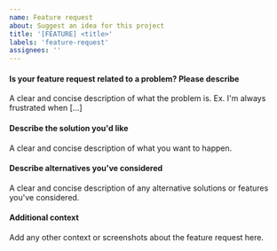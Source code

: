 ```yaml
---
name: Feature request
about: Suggest an idea for this project
title: '[FEATURE] <title>'
labels: 'feature-request'
assignees: ''
---
```


#### Is your feature request related to a problem? Please describe

A clear and concise description of what the problem is. Ex. I'm always frustrated when [...]

#### Describe the solution you'd like

A clear and concise description of what you want to happen.

#### Describe alternatives you've considered

A clear and concise description of any alternative solutions or features you've considered.

#### Additional context

Add any other context or screenshots about the feature request here.
